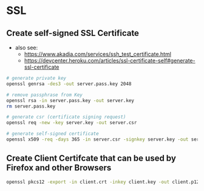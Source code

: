 # SSL

## Create self-signed SSL Certificate
- also see:
  - <https://www.akadia.com/services/ssh_test_certificate.html>
  - <https://devcenter.heroku.com/articles/ssl-certificate-self#generate-ssl-certificate>

``` bash
# generate private key
openssl genrsa -des3 -out server.pass.key 2048

# remove passphrase from Key
openssl rsa -in server.pass.key -out server.key
rm server.pass.key

# generate csr (certificate signing request)
openssl req -new -key server.key -out server.csr

# generate self-signed certificate
openssl x509 -req -days 365 -in server.csr -signkey server.key -out server.crt
```

## Create Client Certifcate that can be used by Firefox and other Browsers

``` bash
openssl pkcs12 -export -in client.crt -inkey client.key -out client.p12
```
